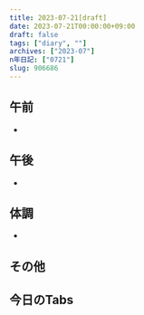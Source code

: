 ```yaml
---
title: 2023-07-21[draft]
date: 2023-07-21T00:00:00+09:00
draft: false
tags: ["diary", ""]
archives: ["2023-07"]
n年日記: ["0721"]
slug: 906686
---
```

## 午前
- 
## 午後
- 
## 体調
- 
## その他
## 今日のTabs